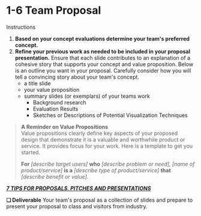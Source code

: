 # 1-6 Team Proposal

Instructions

1. **Based on your concept evaluations determine your team's preferred concept.**
2. **Refine your previous work as needed to be included in your proposal presentation.** Ensure that each slide contributes to an explanation of a cohesive story that supports your concept and value proposition. Below is an outline you want in your proposal. Carefully consider how you will tell a convincing story about your team's concept.
   * a title slide
   * your value proposition
   * summary slides \(or exemplars\) of your teams work
     * Background research
     * Evaluation Results
     * Sketches or Descriptions of Potential Visualization Techniques

> **A Reminder on Value Propositions**  
> Value propositions clearly define key aspects of your proposed design that demonstrate it is a valuable and worthwhile product or service. It provides focus for your work. Here is a template to get you started.  
>   
> **For** _\[describe target users\]_ **who** _\[describe problem or need\], \[name of product/service\]_ **is a** _\[describe type of product/service\]_ **that** _\[describe benefit or value\]._

​[_**7 TIPS FOR PROPOSALS, PITCHES AND PRESENTATIONS**_](https://www.americanexpress.com/us/small-business/openforum/articles/7-tips-for-proposals-pitches-and-presentations/)​

**❏ Deliverable** Your team's proposal as a collection of slides and prepare to present your proposal to class and visitors from industry.

